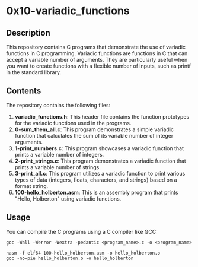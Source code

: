 # 0x10-variadic_functions

## Description
This repository contains C programs that demonstrate the use of variadic functions in C programming. Variadic functions are functions in C that can accept a variable number of arguments. They are particularly useful when you want to create functions with a flexible number of inputs, such as printf in the standard library.

## Contents
The repository contains the following files:

1. **variadic_functions.h**: This header file contains the function prototypes for the variadic functions used in the programs.
2. **0-sum_them_all.c**: This program demonstrates a simple variadic function that calculates the sum of its variable number of integer arguments.
3. **1-print_numbers.c**: This program showcases a variadic function that prints a variable number of integers.
4. **2-print_strings.c**: This program demonstrates a variadic function that prints a variable number of strings.
5. **3-print_all.c**: This program utilizes a variadic function to print various types of data (integers, floats, characters, and strings) based on a format string.
6. **100-hello_holberton.asm**: This is an assembly program that prints "Hello, Holberton" using variadic functions.

## Usage
You can compile the C programs using a C compiler like GCC:

```shell
gcc -Wall -Werror -Wextra -pedantic <program_name>.c -o <program_name>

nasm -f elf64 100-hello_holberton.asm -o hello_holberton.o
gcc -no-pie hello_holberton.o -o hello_holberton
